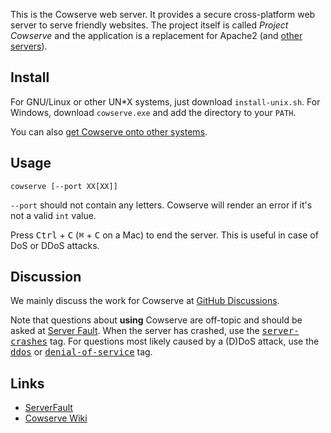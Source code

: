 This is the Cowserve web server. It provides a secure cross-platform web server to serve friendly websites. The project itself is
called *Project Cowserve* and the application is a replacement for Apache2 (and [other servers][serverlist]).

[serverlist]: https://github.com/TylerMS887/cowserve/wiki/Comparison

## Install

For GNU/Linux or other UN\*X systems, just download `install-unix.sh`. For Windows, download `cowserve.exe` and add the directory to your
`PATH`.

You can also [get Cowserve onto other systems](https://github.com/TylerMS887/cowserve/wiki/Install).

## Usage

`cowserve [--port XX[XX]]`

`--port` should not contain any letters. Cowserve will render an error if it's not a valid `int` value.

Press <kbd>Ctrl</kbd> + <kbd>C</kbd> (<kbd>⌘</kbd> + <kbd>C</kbd> on a Mac) to end the server. This is useful in case of DoS or DDoS
attacks.

## Discussion

We mainly discuss the work for Cowserve at [GitHub Discussions](https://github.com/TylerMS887/cowserve/discussions).

Note that questions about **using** Cowserve are off-topic and should be asked at [Server Fault](https://serverfault.com). When the server has crashed, use the [<kbd>server-crashes</kbd>](https://serverfault.com/questions/tagged/server-crashes) tag. For questions most likely caused by a (D)DoS attack, use the [<kbd>ddos</kbd>](https://serverfault.com/questions/tagged/ddos) or [<kbd>denial-of-service</kbd>](https://serverfault.com/questions/tagged/denial-of-service) tag.

## Links
* [ServerFault](https://serverfault.com/questions/tagged/cowserve-http-server)
* [Cowserve Wiki](https://github.com/TylerMS887/cowserve/wiki)
